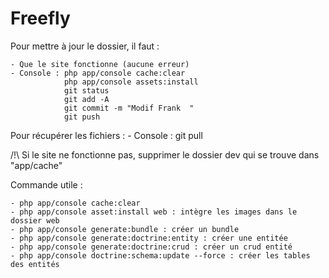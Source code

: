 # Freefly

Pour mettre à jour le dossier, il faut :

	- Que le site fonctionne (aucune erreur)
	- Console : php app/console cache:clear
				php app/console assets:install
				git status
				git add -A
				git commit -m "Modif Frank	"
				git push


Pour récupérer les fichiers : 
	- Console : git pull

/!\ Si le site ne fonctionne pas, supprimer le dossier dev qui se trouve dans "app/cache"


Commande utile :

	- php app/console cache:clear
	- php app/console asset:install web : intègre les images dans le dossier web
	- php app/console generate:bundle : créer un bundle
	- php app/console generate:doctrine:entity : créer une entitée
	- php app/console generate:doctrine:crud : créer un crud entité
	- php app/console doctrine:schema:update --force : créer les tables des entités

